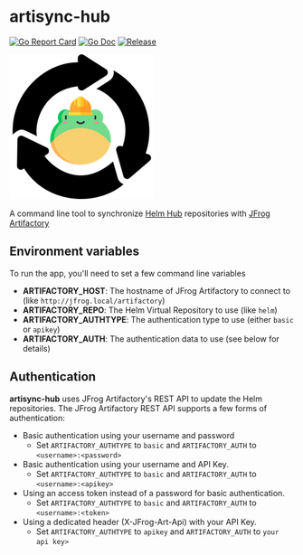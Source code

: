 # artisync-hub

[![Go Report Card](https://goreportcard.com/badge/github.com/retgits/artisync-hub?style=flat-square)](https://goreportcard.com/report/github.com/retgits/artisync-hub)
[![Go Doc](https://img.shields.io/badge/godoc-reference-blue.svg?style=flat-square)](http://godoc.org/github.com/retgits/artisync-hub)
[![Release](https://img.shields.io/github/release/retgits/artisync-hub.svg?style=flat-square)](https://github.com/retgits/artisync-hub/releases/latest)

![logo](./logo.png)

A command line tool to synchronize [Helm Hub](https://github.com/helm/hub) repositories with [JFrog Artifactory](https://jfrog.com/artifactory/)

## Environment variables

To run the app, you'll need to set a few command line variables

* **ARTIFACTORY_HOST**: The hostname of JFrog Artifactory to connect to (like `http://jfrog.local/artifactory`)
* **ARTIFACTORY_REPO**: The Helm Virtual Repository to use (like `helm`)
* **ARTIFACTORY_AUTHTYPE**: The authentication type to use (either `basic` or `apikey`)
* **ARTIFACTORY_AUTH**: The authentication data to use (see below for details)

## Authentication

**artisync-hub** uses JFrog Artifactory's REST API to update the Helm repositories. The JFrog Artifactory REST API supports a few forms of authentication:

* Basic authentication using your username and password
  * Set `ARTIFACTORY_AUTHTYPE` to `basic` and `ARTIFACTORY_AUTH` to `<username>:<password>`
* Basic authentication using your username and API Key.
  * Set `ARTIFACTORY_AUTHTYPE` to `basic` and `ARTIFACTORY_AUTH` to `<username>:<apikey>`
* Using an access token instead of a password for basic authentication.
  * Set `ARTIFACTORY_AUTHTYPE` to `basic` and `ARTIFACTORY_AUTH` to `<username>:<token>`
* Using a dedicated header (X-JFrog-Art-Api) with your API Key.
  * Set `ARTIFACTORY_AUTHTYPE` to `apikey` and `ARTIFACTORY_AUTH` to `your api key>`
